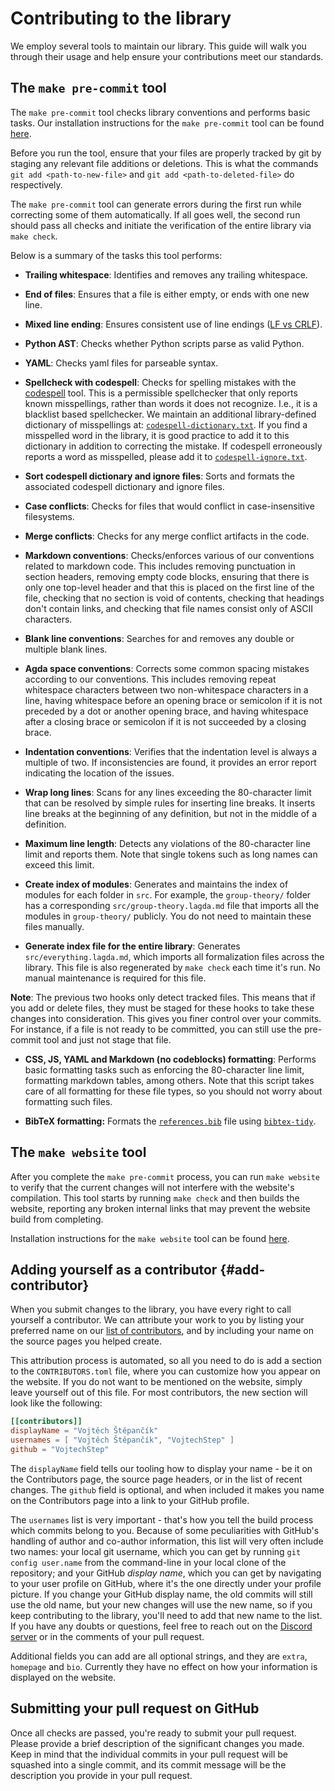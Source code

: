 # Contributing to the library

We employ several tools to maintain our library. This guide will walk you
through their usage and help ensure your contributions meet our standards.

## The `make pre-commit` tool

The `make pre-commit` tool checks library conventions and performs basic tasks.
Our installation instructions for the `make pre-commit` tool can be found
[here](HOWTO-INSTALL.md#contributor-setup).

Before you run the tool, ensure that your files are properly tracked by git by
staging any relevant file additions or deletions. This is what the commands
`git add <path-to-new-file>` and `git add <path-to-deleted-file>` do
respectively.

The `make pre-commit` tool can generate errors during the first run while
correcting some of them automatically. If all goes well, the second run should
pass all checks and initiate the verification of the entire library via
`make check`.

Below is a summary of the tasks this tool performs:

- **Trailing whitespace**: Identifies and removes any trailing whitespace.

- **End of files**: Ensures that a file is either empty, or ends with one new
  line.

- **Mixed line ending**: Ensures consistent use of line endings
  ([LF vs CRLF](https://www.aleksandrhovhannisyan.com/blog/crlf-vs-lf-normalizing-line-endings-in-git/#crlf-vs-lf-what-are-line-endings-anyway)).

<!--
- **Double quoted strings**: Replaces double quoted strings with single quoted
  strings.
-->

- **Python AST**: Checks whether Python scripts parse as valid Python.

- **YAML**: Checks yaml files for parseable syntax.

- **Spellcheck with codespell**: Checks for spelling mistakes with the
  [codespell](https://github.com/codespell-project/codespell) tool. This is a
  permissible spellchecker that only reports known misspellings, rather than
  words it does not recognize. I.e., it is a blacklist based spellchecker. We
  maintain an additional library-defined dictionary of misspellings at:
  [`codespell-dictionary.txt`](https://github.com/UniMath/agda-unimath/blob/master/codespell-dictionary.txt).
  If you find a misspelled word in the library, it is good practice to add it to
  this dictionary in addition to correcting the mistake. If codespell
  erroneously reports a word as misspelled, please add it to
  [`codespell-ignore.txt`](https://github.com/UniMath/agda-unimath/blob/master/codespell-ignore.txt).

- **Sort codespell dictionary and ignore files**: Sorts and formats the
  associated codespell dictionary and ignore files.

- **Case conflicts**: Checks for files that would conflict in case-insensitive
  filesystems.

- **Merge conflicts**: Checks for any merge conflict artifacts in the code.

- **Markdown conventions**: Checks/enforces various of our conventions related
  to markdown code. This includes removing punctuation in section headers,
  removing empty code blocks, ensuring that there is only one top-level header
  and that this is placed on the first line of the file, checking that no
  section is void of contents, checking that headings don't contain links, and
  checking that file names consist only of ASCII characters.

- **Blank line conventions**: Searches for and removes any double or multiple
  blank lines.

- **Agda space conventions**: Corrects some common spacing mistakes according to
  our conventions. This includes removing repeat whitespace characters between
  two non-whitespace characters in a line, having whitespace before an opening
  brace or semicolon if it is not preceded by a dot or another opening brace,
  and having whitespace after a closing brace or semicolon if it is not
  succeeded by a closing brace.

- **Indentation conventions**: Verifies that the indentation level is always a
  multiple of two. If inconsistencies are found, it provides an error report
  indicating the location of the issues.

- **Wrap long lines**: Scans for any lines exceeding the 80-character limit that
  can be resolved by simple rules for inserting line breaks. It inserts line
  breaks at the beginning of any definition, but not in the middle of a
  definition.

- **Maximum line length**: Detects any violations of the 80-character line limit
  and reports them. Note that single tokens such as long names can exceed this
  limit.

- **Create index of modules**: Generates and maintains the index of modules for
  each folder in `src`. For example, the `group-theory/` folder has a
  corresponding `src/group-theory.lagda.md` file that imports all the modules in
  `group-theory/` publicly. You do not need to maintain these files manually.

- **Generate index file for the entire library**: Generates
  `src/everything.lagda.md`, which imports all formalization files across the
  library. This file is also regenerated by `make check` each time it's run. No
  manual maintenance is required for this file.

**Note**: The previous two hooks only detect tracked files. This means that if
you add or delete files, they must be staged for these hooks to take these
changes into consideration. This gives you finer control over your commits. For
instance, if a file is not ready to be committed, you can still use the
pre-commit tool and just not stage that file.

<!--
- **Python scripts formatting**: Performs `autopep8` formatting on Python
  scripts. Note that this script takes care of most formatting for Python
  scripts, so you should not worry about formatting them.
-->

- **CSS, JS, YAML and Markdown (no codeblocks) formatting**: Performs basic
  formatting tasks such as enforcing the 80-character line limit, formatting
  markdown tables, among others. Note that this script takes care of all
  formatting for these file types, so you should not worry about formatting such
  files.

- **BibTeX formatting:** Formats the
  [`references.bib`](https://github.com/UniMath/agda-unimath/blob/master/references.bib)
  file using [`bibtex-tidy`](https://github.com/FlamingTempura/bibtex-tidy).

## The `make website` tool

After you complete the `make pre-commit` process, you can run `make website` to
verify that the current changes will not interfere with the website's
compilation. This tool starts by running `make check` and then builds the
website, reporting any broken internal links that may prevent the website build
from completing.

Installation instructions for the `make website` tool can be found
[here](HOWTO-INSTALL.md#contributor-setup).

## Adding yourself as a contributor {#add-contributor}

When you submit changes to the library, you have every right to call yourself a
contributor. We can attribute your work to you by listing your preferred name on
our [list of contributors](CONTRIBUTORS.md), and by including your name on the
source pages you helped create.

This attribution process is automated, so all you need to do is add a section to
the `CONTRIBUTORS.toml` file, where you can customize how you appear on the
website. If you do not want to be mentioned on the website, simply leave
yourself out of this file. For most contributors, the new section will look like
the following:

```toml
[[contributors]]
displayName = "Vojtěch Štěpančík"
usernames = [ "Vojtěch Štěpančík", "VojtechStep" ]
github = "VojtechStep"
```

The `displayName` field tells our tooling how to display your name - be it on
the Contributors page, the source page headers, or in the list of recent
changes. The `github` field is optional, and when included it makes you name on
the Contributors page into a link to your GitHub profile.

The `usernames` list is very important - that's how you tell the build process
which commits belong to you. Because of some peculiarities with GitHub's
handling of author and co-author information, this list will very often include
two names: your local git username, which you can get by running
`git config user.name` from the command-line in your local clone of the
repository; and your GitHub _display name_, which you can get by navigating to
your user profile on GitHub, where it's the one directly under your profile
picture. If you change your GitHub display name, the old commits will still use
the old name, but your new changes will use the new name, so if you keep
contributing to the library, you'll need to add that new name to the list. If
you have any doubts or questions, feel free to reach out on the
[Discord server](https://discord.gg/Zp2e8hYsuX) or in the comments of your pull
request.

Additional fields you can add are all optional strings, and they are `extra`,
`homepage` and `bio`. Currently they have no effect on how your information is
displayed on the website.

## Submitting your pull request on GitHub

Once all checks are passed, you're ready to submit your pull request. Please
provide a brief description of the significant changes you made. Keep in mind
that the individual commits in your pull request will be squashed into a single
commit, and its commit message will be the description you provide in your pull
request.
